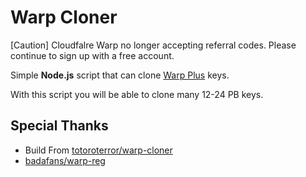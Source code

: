 # Warp Cloner

[Caution]
Cloudfalre Warp no longer accepting referral codes. Please continue to sign up with a free account.

Simple **Node.js** script that can clone [Warp Plus](https://1.1.1.1/) keys.

With this script you will be able to clone many 12-24 PB keys.

## Special Thanks

- Build From [totoroterror/warp-cloner](https://github.com/totoroterror/warp-cloner)
- [badafans/warp-reg](https://github.com/badafans/warp-reg)
